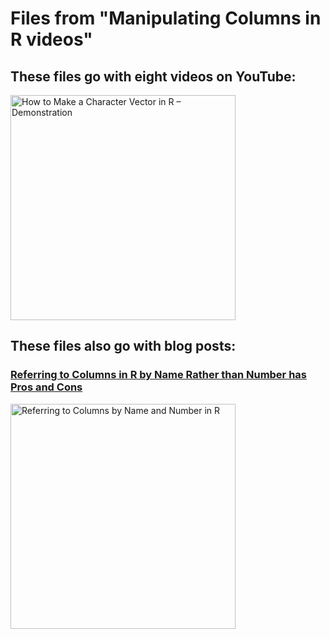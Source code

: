 # Files from "Manipulating Columns in R videos"
##  These files go with eight videos on YouTube:

<a href="https://youtu.be/xLpZRhvZdnw" target="_blank">
  <img width="360"  border="0" align="center"  src="https://dethwench.com/wp-content/uploads/2022/10/Make-Character-Vector-YouTube-Cover.jpg" alt=" How to Make a Character Vector in R – Demonstration">
</a>

##  These files also go with blog posts:
### [Referring to Columns in R by Name Rather than Number has Pros and Cons](https://dethwench.com/referring-to-columns-in-r-by-name-rather-than-number-has-pros-and-cons/)

<a href="https://dethwench.com/referring-to-columns-in-r-by-name-rather-than-number-has-pros-and-cons/" target="_blank">
  <img width="360"  border="0" align="center"  src="https://dethwench.com/wp-content/uploads/2022/10/Call-the-variable-by-name-or-number-in-R_cvr.jpg" alt="Referring to Columns by Name and Number in R">
</a>
